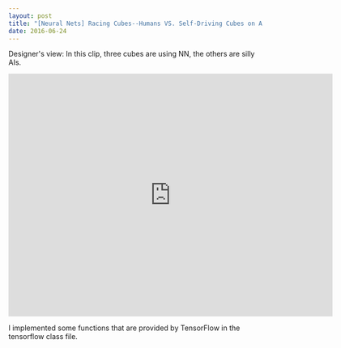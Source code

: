 ```yaml
---
layout: post
title: "[Neural Nets] Racing Cubes--Humans VS. Self-Driving Cubes on A Möbius Strip"
date: 2016-06-24
---
```


Designer's view: In this clip, three cubes are using NN, the others are silly AIs.<br>

<iframe width="640" height="480" src="https://www.youtube.com/embed/dL5mhTVYA7U" frameborder="0" allowfullscreen></iframe><br>

I implemented some functions that are provided by TensorFlow in the tensorflow class file.<br>
